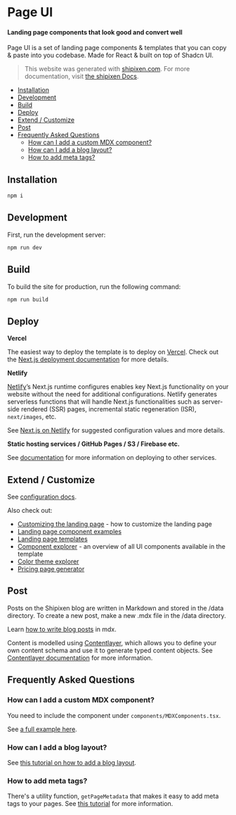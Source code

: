 Page UI
==================

#### Landing page components that look good and convert well
Page UI is a set of landing page components & templates that you can copy & paste into you codebase. Made for React & built on top of Shadcn UI.

> This website was generated with [shipixen.com](https://shipixen.com).
> For more documentation, visit [the shipixen Docs](https://shipixen.com/boilerplate-documentation).

- [Installation](#installation)
- [Development](#development)
- [Build](#build)
- [Deploy](#deploy)
- [Extend / Customize](#extend--customize)
- [Post](#post)
- [Frequently Asked Questions](#frequently-asked-questions)
  - [How can I add a custom MDX component?](#how-can-i-add-a-custom-mdx-component)
  - [How can I add a blog layout?](#how-can-i-add-a-blog-layout)
  - [How to add meta tags?](#how-to-add-meta-tags)

## Installation

```bash
npm i
```

## Development

First, run the development server:

```bash
npm run dev
```

## Build

To build the site for production, run the following command:

```bash
npm run build
```


## Deploy

**Vercel**

The easiest way to deploy the template is to deploy on [Vercel](https://vercel.com). Check out the [Next.js deployment documentation](https://nextjs.org/docs/app/building-your-application/deploying) for more details.

**Netlify**

[Netlify](https://www.netlify.com/)’s Next.js runtime configures enables key Next.js functionality on your website without the need for additional configurations. Netlify generates serverless functions that will handle Next.js functionalities such as server-side rendered (SSR) pages, incremental static regeneration (ISR), `next/images`, etc.

See [Next.js on Netlify](https://docs.netlify.com/integrations/frameworks/next-js/overview/#next-js-runtime) for suggested configuration values and more details.

**Static hosting services / GitHub Pages / S3 / Firebase etc.**

See [documentation](https://shipixen.com/boilerplate-documentation/other-deployment-options#main) for more information on deploying to other services.


## Extend / Customize
See [configuration docs](https://shipixen.com/boilerplate-documentation/configuration#main).

Also check out:
- [Customizing the landing page](https://shipixen.com/boilerplate-documentation/customizing-landing-page#main) - how to customize the landing page
- [Landing page component examples](https://shipixen.com/demo/landing-page-component-examples)
- [Landing page templates](https://shipixen.com/demo/landing-page-templates)
- [Component explorer](https://shipixen.com/component-explorer-shadcn) - an overview of all UI components available in the template
- [Color theme explorer](https://shipixen.com/color-theme-explorer-shadcn)
- [Pricing page generator](https://shipixen.com/shadcn-pricing-page)

## Post

Posts on the Shipixen blog are written in Markdown and stored in the /data directory. To create a new post, make a new .mdx file in the /data directory.

Learn [how to write blog posts](https://shipixen.com/boilerplate-documentation/using-the-shipixen-blog#main) in mdx.

Content is modelled using [Contentlayer](https://www.contentlayer.dev/), which allows you to define your own content schema and use it to generate typed content objects. See [Contentlayer documentation](https://www.contentlayer.dev/docs/getting-started) for more information.

## Frequently Asked Questions

### How can I add a custom MDX component?
You need to include the component under `components/MDXComponents.tsx`.

See [a full example here](https://shipixen.com/boilerplate-documentation/creating-a-blog-mdx-component#main).

### How can I add a blog layout?
See [this tutorial on how to add a blog layout](https://shipixen.com/boilerplate-documentation/creating-a-layout#main).

### How to add meta tags?
There's a utility function, `getPageMetadata` that makes it easy to add meta tags to your pages. See [this tutorial](https://shipixen.com/boilerplate-documentation/adding-metas-to-a-page#main) for more information.
